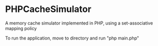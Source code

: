 # PHPCacheSimulator
A memory cache simulator implemented in PHP, using a set-associative mapping policy

To run the application, move to directory and run "php main.php"
